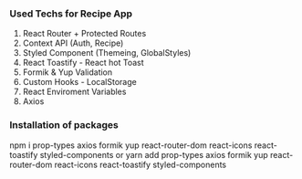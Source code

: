 ### Used Techs for Recipe App

1. React Router + Protected Routes
2. Context API (Auth, Recipe)
3. Styled Component (Themeing, GlobalStyles)
4. React Toastify - React hot Toast
5. Formik & Yup Validation
6. Custom Hooks - LocalStorage
7. React Enviroment Variables
8. Axios

### Installation of packages

npm i prop-types axios formik yup react-router-dom react-icons react-toastify styled-components
or
yarn add prop-types axios formik yup react-router-dom react-icons react-toastify styled-components


<!-- Formik is a library and Yup will be used to make the validation for the formik  -->